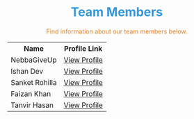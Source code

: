 <div align="center">

<h1><span style="color: #3498db;">Team Members</span></h1>

<p><span style="color: #e67e22;">Find information about our team members below.</span></p>

<table>
  <tr>
    <th>Name</th>
    <th>Profile Link</th>
  </tr>
  <tr>
    <td>NebbaGiveUp</td>
    <td><a href="json/nebba.json">View Profile</a></td>
  </tr>
  <tr>
    <td>Ishan Dev</td>
    <td><a href="json/ishan.json">View Profile</a></td>
  </tr>
  <tr>
    <td>Sanket Rohilla</td>
    <td><a href="json/sanket.json">View Profile</a></td>
  </tr>
  <tr>
    <td>Faizan Khan</td>
    <td><a href="json/fazo.json">View Profile</a></td>
  </tr>
  <tr>
    <td>Tanvir Hasan</td>
    <td><a href="json/tanvir.json">View Profile</a></td>
  </tr>
</table>

</div>
